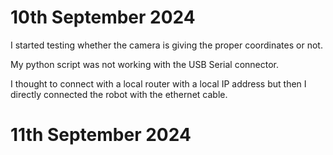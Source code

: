 # 10th September 2024
I started testing whether the camera is giving the proper coordinates or not.

My python script was not working with the USB Serial connector.

I thought to connect with a local router with a local IP address but then I directly connected the robot with the ethernet cable.



# 11th September 2024

